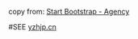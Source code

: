 
copy from: [Start Bootstrap - Agency](https://startbootstrap.com/template-overviews/agency/)

#SEE [yzhjp.cn](http://yingzhihejp.cn/)
